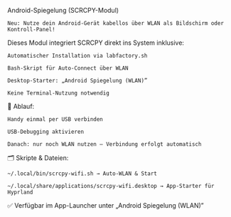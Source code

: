 Android-Spiegelung (SCRCPY-Modul)

    Neu: Nutze dein Android-Gerät kabellos über WLAN als Bildschirm oder Kontroll-Panel!

Dieses Modul integriert SCRCPY direkt ins System inklusive:

    Automatischer Installation via labfactory.sh

    Bash-Skript für Auto-Connect über WLAN

    Desktop-Starter: „Android Spiegelung (WLAN)”

    Keine Terminal-Nutzung notwendig

🔧 Ablauf:

    Handy einmal per USB verbinden

    USB-Debugging aktivieren

    Danach: nur noch WLAN nutzen – Verbindung erfolgt automatisch

🗂️ Skripte & Dateien:

    ~/.local/bin/scrcpy-wifi.sh → Auto-WLAN & Start

    ~/.local/share/applications/scrcpy-wifi.desktop → App-Starter für Hyprland

✅ Verfügbar im App-Launcher unter „Android Spiegelung (WLAN)”
